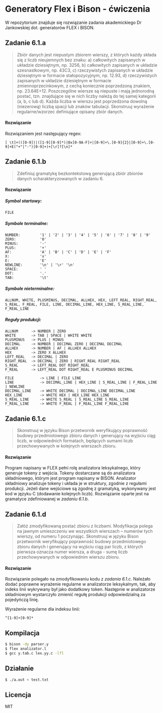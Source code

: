 # Generatory Flex i Bison - ćwiczenia

W repozytorium znajduje się rozwiązanie zadania akademickiego Dr Jankowskiej dot. generatorów FLEX i BISON.

## Zadanie 6.1.a

> Zbiór danych jest niepustym zbiorem wierszy, z których każdy składa się z liczb nieujemnych bez znaku:
> a) całkowitych zapisanych w układzie dziesiętnym, np. 3256,
> b) całkowitych zapisanych w układzie szesnastkowym, np. 43C3,
> c) rzeczywistych zapisanych w układzie dziesiętnym w formacie stałopozycyjnym, np. 12.93,
> d) rzeczywistych zapisanych w układzie dziesiętnym w formacie zmiennoprzecinkowym, z cechą koniecznie poprzedzoną znakiem, np. 23.64E+12.
> Poszczególne wiersze są niepuste i mają jednorodną postać, tzn. znajdujące się w nich liczby należą do tej samej kategorii (a, b, c lub d). Każda liczba w wierszu jest poprzedzona dowolną (niezerową) liczbą spacji lub znaków tabulacji.
> Skonstruuj wyrażenie regularne/wzorzec definiujące opisany zbiór danych.

#### Rozwiązanie

Rozwiązaniem jest następujący regex:

```
[ \t]+(([0-9])|([1-9][0-9]*)|0x[0-9A-F]+|[0-9]+\.[0-9]{2}|[0-9]+\.[0-9]+E("+"|"-")[0-9]+)+[\r]?[\n]*
```

## Zadanie 6.1.b

> Zdefiniuj gramatykę bezkontekstową generującą zbiór zbiorów danych
> scharakteryzowanych w zadaniu 6.

#### Rozwiązanie

##### Symbol startowy:

```
FILE
```

##### Symbole terminalne:

```
NUMBER:         '1' | '2' | '3' | '4' | '5' | '6' | '7' | '8' | '9'
ZERO:           '0'
MINUS:          '-'
PLUS:           '+'
AF:             'A' | 'B' | 'C' | 'D' | 'E' | 'F'
X:              'x'
E:              'E'
NEWLINE:        '\n' | '\r' '\n'
SPACE:          ' '
DOT:            '.'
TAB:            '\t'
```

##### Symbole nieterminalne:

```
ALLNUM, WHITE, PLUSMINUS, DECIMAL, ALLHEX, HEX, LEFT_REAL, RIGHT_REAL, S_REAL, F_REAL, FILE, LINE, DECIMAL_LINE, HEX_LINE, S_REAL_LINE, F_REAL_LINE
```

##### Reguły produkcji:

```
ALLNUM      -> NUMBER | ZERO
WHITE       -> TAB | SPACE | WHITE WHITE
PLUSMINUS   -> PLUS | MINUS
DECIMAL     -> NUMBER | DECIMAL ZERO | DECIMAL DECIMAL
ALLHEX      -> NUMBER | AF | ALLHEX ALLHEX
HEX         -> ZERO X ALLHEX
LEFT_REAL   -> DECIMAL | ZERO
RIGHT_REAL  -> DECIMAL | ZERO | RIGHT_REAL RIGHT_REAL
S_REAL      -> LEFT_REAL DOT RIGHT_REAL
F_REAL      -> LEFT_REAL DOT RIGHT_REAL E PLUSMINUS DECIMAL

FILE            -> LINE | FILE LINE
LINE            -> DECIMAL_LINE | HEX_LINE | S_REAL_LINE | F_REAL_LINE | NEWLINE
DECIMAL_LINE    -> WHITE DECIMAL | DECIMAL_LINE DECIMAL_LINE
HEX_LINE        -> WHITE HEX | HEX_LINE HEX_LINE
S_REAL_LINE     -> WHITE S_REAL | S_REAL_LINE S_REAL_LINE
F_REAL_LINE     -> WHITE F_REAL | F_REAL_LINE F_REAL_LINE
```

## Zadanie 6.1.c

> Skonstruuj w języku Bison przetwornik weryfikujący poprawność budowy przedmiotowego zbioru danych i generujący na wyjściu ciąg liczb, w odpowiednich formatach, będących sumami liczb przechowywanych w kolejnych wierszach zbioru.

#### Rozwiązanie

Program napisany w FLEX pełni rolę analizatora leksykalnego, który generuje tokeny z wejścia. Tokeny dostarczane są do analizatora składniowego, którym jest program napisany w BISON. Analizator składniowy analizuje tokeny i układa je w struktury, zgodnie z regułami produkcji. Jeżeli dane wejściowe są zgodnę z gramatyką, wykonywany jest kod w języku C (dodawanie kolejnych liczb).
Rozwiązanie oparte jest na gramatyce zdefiniowanej w _zadaniu 6.1.b_.

## Zadanie 6.1.d

> Załóż zmodyfikowaną postać zbioru z liczbami. Modyfikacja polega na jawnym umieszczeniu we wszystkich wierszach – numerów tych wierszy, od numeru 1 poczynając.
> Skonstruuj w języku Bison przetwornik weryfikujący poprawność budowy przedmiotowego zbioru danych i generujący na wyjściu ciąg par liczb, z których pierwsza oznacza numer wiersza, a druga - sumę liczb przechowywanych w odpowiednim wierszu zbioru.

#### Rozwiązanie

Rozwiązanie polegało na zmodyfikowaniu kodu z _zadania 6.1.c_. Należało dodać poprawne wyrażenie regularne w analizatorze leksykalnym, tak, aby indeks linii wykrywany był jako dodatkowy token. Następnie w analizatorze składniowym wystarczyło zmienić regułę produkcji odpowiedzialną za pojedyńczą linię.

Wyrażenie regularne dla indeksu linii:

```
^[1-9]+[0-9]*
```

## Kompilacja

```sh
$ bison -dy parser.y
$ flex analizator.l
$ gcc y.tab.c lex.yy.c -lfl
```

## Działanie

```sh
$ ./a.out < test.txt
```

## Licencja

MIT
